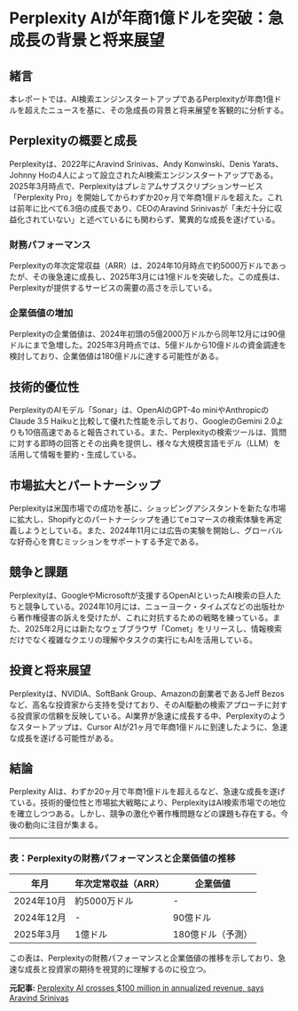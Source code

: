# Perplexity AIが年商1億ドルを突破：急成長の背景と将来展望

## 緒言

本レポートでは、AI検索エンジンスタートアップであるPerplexityが年商1億ドルを超えたニュースを基に、その急成長の背景と将来展望を客観的に分析する。

## Perplexityの概要と成長

Perplexityは、2022年にAravind Srinivas、Andy Konwinski、Denis Yarats、Johnny Hoの4人によって設立されたAI検索エンジンスタートアップである。2025年3月時点で、Perplexityはプレミアムサブスクリプションサービス「Perplexity Pro」を開始してからわずか20ヶ月で年商1億ドルを超えた。これは前年に比べて6.3倍の成長であり、CEOのAravind Srinivasが「未だ十分に収益化されていない」と述べているにも関わらず、驚異的な成長を遂げている。

### 財務パフォーマンス

Perplexityの年次定常収益（ARR）は、2024年10月時点で約5000万ドルであったが、その後急速に成長し、2025年3月には1億ドルを突破した。この成長は、Perplexityが提供するサービスの需要の高さを示している。

### 企業価値の増加

Perplexityの企業価値は、2024年初頭の5億2000万ドルから同年12月には90億ドルにまで急増した。2025年3月時点では、5億ドルから10億ドルの資金調達を検討しており、企業価値は180億ドルに達する可能性がある。

## 技術的優位性

PerplexityのAIモデル「Sonar」は、OpenAIのGPT-4o miniやAnthropicのClaude 3.5 Haikuと比較して優れた性能を示しており、GoogleのGemini 2.0よりも10倍高速であると報告されている。また、Perplexityの検索ツールは、質問に対する即時の回答とその出典を提供し、様々な大規模言語モデル（LLM）を活用して情報を要約・生成している。

## 市場拡大とパートナーシップ

Perplexityは米国市場での成功を基に、ショッピングアシスタントを新たな市場に拡大し、Shopifyとのパートナーシップを通じてeコマースの検索体験を再定義しようとしている。また、2024年11月には広告の実験を開始し、グローバルな好奇心を育むミッションをサポートする予定である。

## 競争と課題

Perplexityは、GoogleやMicrosoftが支援するOpenAIといったAI検索の巨人たちと競争している。2024年10月には、ニューヨーク・タイムズなどの出版社から著作権侵害の訴えを受けたが、これに対抗するための戦略を練っている。また、2025年2月には新たなウェブブラウザ「Comet」をリリースし、情報検索だけでなく複雑なクエリの理解やタスクの実行にもAIを活用している。

## 投資と将来展望

Perplexityは、NVIDIA、SoftBank Group、Amazonの創業者であるJeff Bezosなど、高名な投資家から支持を受けており、そのAI駆動の検索アプローチに対する投資家の信頼を反映している。AI業界が急速に成長する中、Perplexityのようなスタートアップは、Cursor AIが21ヶ月で年商1億ドルに到達したように、急速な成長を遂げる可能性がある。

## 結論

Perplexity AIは、わずか20ヶ月で年商1億ドルを超えるなど、急速な成長を遂げている。技術的優位性と市場拡大戦略により、PerplexityはAI検索市場での地位を確立しつつある。しかし、競争の激化や著作権問題などの課題も存在する。今後の動向に注目が集まる。

---

### 表：Perplexityの財務パフォーマンスと企業価値の推移

| 年月 | 年次定常収益（ARR） | 企業価値 |
|------------|---------------------|----------------|
| 2024年10月 | 約5000万ドル | - |
| 2024年12月 | - | 90億ドル |
| 2025年3月 | 1億ドル | 180億ドル（予測） |

この表は、Perplexityの財務パフォーマンスと企業価値の推移を示しており、急速な成長と投資家の期待を視覚的に理解するのに役立つ。

**元記事:** [Perplexity AI crosses $100 million in annualized revenue, says Aravind Srinivas](https://americanbazaaronline.com/2025/03/27/perplexity-ai-crosses-100-million-in-annualized-revenue-says-aravind-srinivas-461224/)